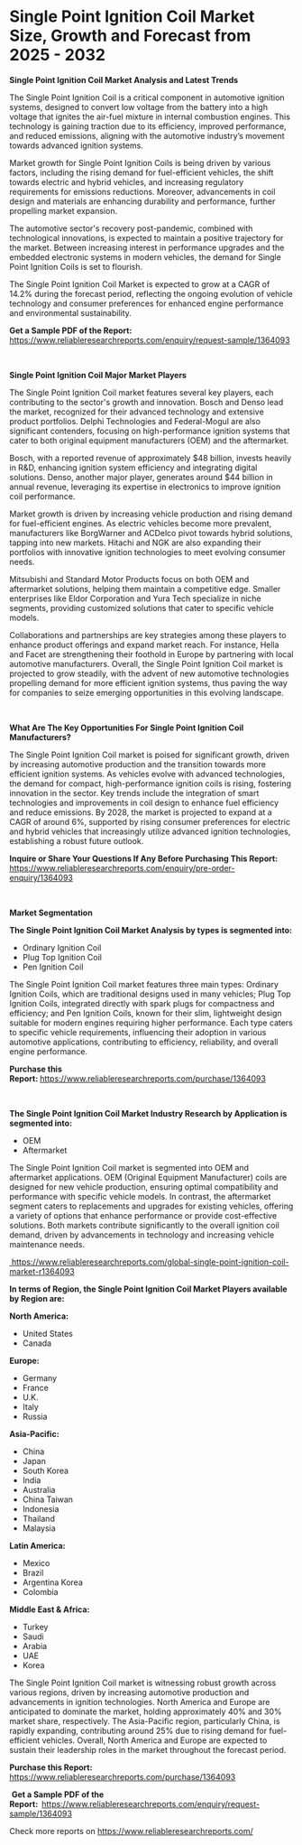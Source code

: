 <p><h1>Single Point Ignition Coil Market Size, Growth and Forecast from 2025 - 2032</h1></p><p><strong>Single Point Ignition Coil Market Analysis and Latest Trends</strong></p>
<p><p>The Single Point Ignition Coil is a critical component in automotive ignition systems, designed to convert low voltage from the battery into a high voltage that ignites the air-fuel mixture in internal combustion engines. This technology is gaining traction due to its efficiency, improved performance, and reduced emissions, aligning with the automotive industry’s movement towards advanced ignition systems.</p><p>Market growth for Single Point Ignition Coils is being driven by various factors, including the rising demand for fuel-efficient vehicles, the shift towards electric and hybrid vehicles, and increasing regulatory requirements for emissions reductions. Moreover, advancements in coil design and materials are enhancing durability and performance, further propelling market expansion.</p><p>The automotive sector's recovery post-pandemic, combined with technological innovations, is expected to maintain a positive trajectory for the market. Between increasing interest in performance upgrades and the embedded electronic systems in modern vehicles, the demand for Single Point Ignition Coils is set to flourish.</p><p>The Single Point Ignition Coil Market is expected to grow at a CAGR of 14.2% during the forecast period, reflecting the ongoing evolution of vehicle technology and consumer preferences for enhanced engine performance and environmental sustainability.</p></p>
<p><strong>Get a Sample PDF of the Report:&nbsp;</strong> <a href="https://www.reliableresearchreports.com/enquiry/request-sample/1364093?utm_campaign=2278&utm_medium=2&utm_source=Github&utm_content=ia&utm_term=31032025&utm_id=single-point-ignition-coil">https://www.reliableresearchreports.com/enquiry/request-sample/1364093</a></p>
<p>&nbsp;</p>
<p><strong>Single Point Ignition Coil Major Market Players</strong></p>
<p><p>The Single Point Ignition Coil market features several key players, each contributing to the sector's growth and innovation. Bosch and Denso lead the market, recognized for their advanced technology and extensive product portfolios. Delphi Technologies and Federal-Mogul are also significant contenders, focusing on high-performance ignition systems that cater to both original equipment manufacturers (OEM) and the aftermarket.</p><p>Bosch, with a reported revenue of approximately $48 billion, invests heavily in R&D, enhancing ignition system efficiency and integrating digital solutions. Denso, another major player, generates around $44 billion in annual revenue, leveraging its expertise in electronics to improve ignition coil performance.</p><p>Market growth is driven by increasing vehicle production and rising demand for fuel-efficient engines. As electric vehicles become more prevalent, manufacturers like BorgWarner and ACDelco pivot towards hybrid solutions, tapping into new markets. Hitachi and NGK are also expanding their portfolios with innovative ignition technologies to meet evolving consumer needs.</p><p>Mitsubishi and Standard Motor Products focus on both OEM and aftermarket solutions, helping them maintain a competitive edge. Smaller enterprises like Eldor Corporation and Yura Tech specialize in niche segments, providing customized solutions that cater to specific vehicle models.</p><p>Collaborations and partnerships are key strategies among these players to enhance product offerings and expand market reach. For instance, Hella and Facet are strengthening their foothold in Europe by partnering with local automotive manufacturers. Overall, the Single Point Ignition Coil market is projected to grow steadily, with the advent of new automotive technologies propelling demand for more efficient ignition systems, thus paving the way for companies to seize emerging opportunities in this evolving landscape.</p></p>
<p>&nbsp;</p>
<p><strong>What Are The Key Opportunities For Single Point Ignition Coil Manufacturers?</strong></p>
<p><p>The Single Point Ignition Coil market is poised for significant growth, driven by increasing automotive production and the transition towards more efficient ignition systems. As vehicles evolve with advanced technologies, the demand for compact, high-performance ignition coils is rising, fostering innovation in the sector. Key trends include the integration of smart technologies and improvements in coil design to enhance fuel efficiency and reduce emissions. By 2028, the market is projected to expand at a CAGR of around 6%, supported by rising consumer preferences for electric and hybrid vehicles that increasingly utilize advanced ignition technologies, establishing a robust future outlook.</p></p>
<p><strong>Inquire or Share Your Questions If Any Before Purchasing This Report:</strong> <a href="https://www.reliableresearchreports.com/enquiry/pre-order-enquiry/1364093?utm_campaign=2278&utm_medium=2&utm_source=Github&utm_content=ia&utm_term=31032025&utm_id=single-point-ignition-coil">https://www.reliableresearchreports.com/enquiry/pre-order-enquiry/1364093</a></p>
<p>&nbsp;</p>
<p><strong>Market Segmentation</strong></p>
<p><strong>The Single Point Ignition Coil Market Analysis by types is segmented into:</strong></p>
<p><ul><li>Ordinary Ignition Coil</li><li>Plug Top Ignition Coil</li><li>Pen Ignition Coil</li></ul></p>
<p><p>The Single Point Ignition Coil market features three main types: Ordinary Ignition Coils, which are traditional designs used in many vehicles; Plug Top Ignition Coils, integrated directly with spark plugs for compactness and efficiency; and Pen Ignition Coils, known for their slim, lightweight design suitable for modern engines requiring higher performance. Each type caters to specific vehicle requirements, influencing their adoption in various automotive applications, contributing to efficiency, reliability, and overall engine performance.</p></p>
<p><strong>Purchase this Report:&nbsp;</strong><a href="https://www.reliableresearchreports.com/purchase/1364093?utm_campaign=2278&utm_medium=2&utm_source=Github&utm_content=ia&utm_term=31032025&utm_id=single-point-ignition-coil">https://www.reliableresearchreports.com/purchase/1364093</a></p>
<p>&nbsp;</p>
<p><strong>The Single Point Ignition Coil Market Industry Research by Application is segmented into:</strong></p>
<p><ul><li>OEM</li><li>Aftermarket</li></ul></p>
<p><p>The Single Point Ignition Coil market is segmented into OEM and aftermarket applications. OEM (Original Equipment Manufacturer) coils are designed for new vehicle production, ensuring optimal compatibility and performance with specific vehicle models. In contrast, the aftermarket segment caters to replacements and upgrades for existing vehicles, offering a variety of options that enhance performance or provide cost-effective solutions. Both markets contribute significantly to the overall ignition coil demand, driven by advancements in technology and increasing vehicle maintenance needs.</p></p>
<p><a href="https://www.reliableresearchreports.com/global-single-point-ignition-coil-market-r1364093?utm_campaign=2278&utm_medium=2&utm_source=Github&utm_content=ia&utm_term=31032025&utm_id=single-point-ignition-coil">&nbsp;https://www.reliableresearchreports.com/global-single-point-ignition-coil-market-r1364093</a></p>
<p><strong>In terms of Region, the Single Point Ignition Coil Market Players available by Region are:</strong></p>
<p>
    <p> <strong> North America: </strong>
        <ul>
            <li>United States</li>
            <li>Canada</li>
        </ul>
        </p> 
    <p> <strong> Europe: </strong>
        <ul>
            <li>Germany</li>
            <li>France</li>
            <li>U.K.</li>
            <li>Italy</li>
            <li>Russia</li>
        </ul>
        </p> 
    <p> <strong> Asia-Pacific: </strong>
        <ul>
            <li>China</li>
            <li>Japan</li>
            <li>South Korea</li>
            <li>India</li>
            <li>Australia</li>
            <li>China Taiwan</li>
            <li>Indonesia</li>
            <li>Thailand</li>
            <li>Malaysia</li>
        </ul>
        </p> 
    <p> <strong> Latin America: </strong>
        <ul>
            <li>Mexico</li>
            <li>Brazil</li>
            <li>Argentina Korea</li>
            <li>Colombia</li>
        </ul>
        </p> 
    <p> <strong> Middle East & Africa: </strong>
        <ul>
            <li>Turkey</li>
            <li>Saudi</li>
            <li>Arabia</li>
            <li>UAE</li>
            <li>Korea</li>
        </ul>
    </p>
    </p>
<p><p>The Single Point Ignition Coil market is witnessing robust growth across various regions, driven by increasing automotive production and advancements in ignition technologies. North America and Europe are anticipated to dominate the market, holding approximately 40% and 30% market share, respectively. The Asia-Pacific region, particularly China, is rapidly expanding, contributing around 25% due to rising demand for fuel-efficient vehicles. Overall, North America and Europe are expected to sustain their leadership roles in the market throughout the forecast period.</p></p>
<p><strong>Purchase this Report: </strong><a href="https://www.reliableresearchreports.com/purchase/1364093?utm_campaign=2278&utm_medium=2&utm_source=Github&utm_content=ia&utm_term=31032025&utm_id=single-point-ignition-coil">https://www.reliableresearchreports.com/purchase/1364093</a></p>
<p>&nbsp;<strong>Get a Sample PDF of the Report:&nbsp;&nbsp;</strong><a href="https://www.reliableresearchreports.com/enquiry/request-sample/1364093?utm_campaign=2278&utm_medium=2&utm_source=Github&utm_content=ia&utm_term=31032025&utm_id=single-point-ignition-coil">https://www.reliableresearchreports.com/enquiry/request-sample/1364093</a></p>
<p><strong></strong></p>
<p>Check more reports on <a href="https://www.reliableresearchreports.com/?utm_campaign=2278&utm_medium=2&utm_source=Github&utm_content=ia&utm_term=31032025&utm_id=single-point-ignition-coil">https://www.reliableresearchreports.com/</a></p>